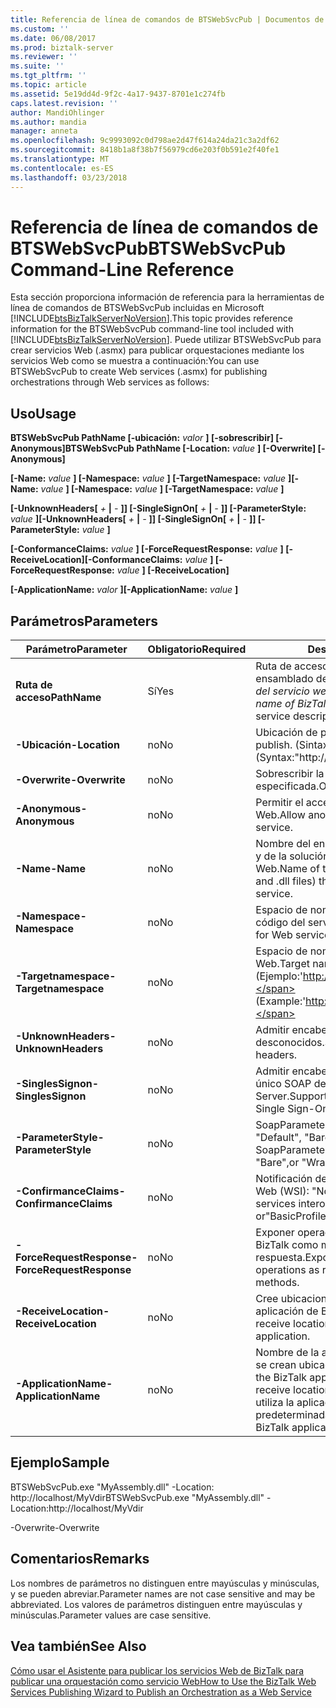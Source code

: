 ```yaml
---
title: Referencia de línea de comandos de BTSWebSvcPub | Documentos de Microsoft
ms.custom: ''
ms.date: 06/08/2017
ms.prod: biztalk-server
ms.reviewer: ''
ms.suite: ''
ms.tgt_pltfrm: ''
ms.topic: article
ms.assetid: 5e19dd4d-9f2c-4a17-9437-8701e1c274fb
caps.latest.revision: ''
author: MandiOhlinger
ms.author: mandia
manager: anneta
ms.openlocfilehash: 9c9993092c0d798ae2d47f614a24da21c3a2df62
ms.sourcegitcommit: 8418b1a8f38b7f56979cd6e203f0b591e2f40fe1
ms.translationtype: MT
ms.contentlocale: es-ES
ms.lasthandoff: 03/23/2018
---
```

# <a name="btswebsvcpub-command-line-reference"></a><span data-ttu-id="160dc-102">Referencia de línea de comandos de BTSWebSvcPub</span><span class="sxs-lookup"><span data-stu-id="160dc-102">BTSWebSvcPub Command-Line Reference</span></span>
<span data-ttu-id="160dc-103">Esta sección proporciona información de referencia para la herramientas de línea de comandos de BTSWebSvcPub incluidas en Microsoft [!INCLUDE[btsBizTalkServerNoVersion](../includes/btsbiztalkservernoversion-md.md)].</span><span class="sxs-lookup"><span data-stu-id="160dc-103">This topic provides reference information for the BTSWebSvcPub command-line tool included with [!INCLUDE[btsBizTalkServerNoVersion](../includes/btsbiztalkservernoversion-md.md)].</span></span> <span data-ttu-id="160dc-104">Puede utilizar BTSWebSvcPub para crear servicios Web (.asmx) para publicar orquestaciones mediante los servicios Web como se muestra a continuación:</span><span class="sxs-lookup"><span data-stu-id="160dc-104">You can use BTSWebSvcPub to create Web services (.asmx) for publishing orchestrations through Web services as follows:</span></span>  
  
## <a name="usage"></a><span data-ttu-id="160dc-105">Uso</span><span class="sxs-lookup"><span data-stu-id="160dc-105">Usage</span></span>  
 <span data-ttu-id="160dc-106">**BTSWebSvcPub PathName [-ubicación:** *valor* **] [-sobrescribir] [-Anonymous]**</span><span class="sxs-lookup"><span data-stu-id="160dc-106">**BTSWebSvcPub PathName [-Location:** *value* **] [-Overwrite] [-Anonymous]**</span></span>  
  
 <span data-ttu-id="160dc-107">**[-Name:** *value* **] [-Namespace:** *value* **] [-TargetNamespace:** *value* **]**</span><span class="sxs-lookup"><span data-stu-id="160dc-107">**[-Name:** *value* **] [-Namespace:** *value* **] [-TargetNamespace:** *value* **]**</span></span>  
  
 <span data-ttu-id="160dc-108">**[-UnknownHeaders[** *+* **&#124;** *-* **]] [-SingleSignOn[** *+* **&#124;** *-* **]] [-ParameterStyle:** *value* **]**</span><span class="sxs-lookup"><span data-stu-id="160dc-108">**[-UnknownHeaders[** *+* **&#124;** *-* **]] [-SingleSignOn[** *+* **&#124;** *-* **]] [-ParameterStyle:** *value* **]**</span></span>  
  
 <span data-ttu-id="160dc-109">**[-ConformanceClaims:** *value* **] [-ForceRequestResponse:** *value* **] [-ReceiveLocation]**</span><span class="sxs-lookup"><span data-stu-id="160dc-109">**[-ConformanceClaims:** *value* **] [-ForceRequestResponse:** *value* **] [-ReceiveLocation]**</span></span>  
  
 <span data-ttu-id="160dc-110">**[-ApplicationName:** *valor* **]**</span><span class="sxs-lookup"><span data-stu-id="160dc-110">**[-ApplicationName:** *value* **]**</span></span>  
  
## <a name="parameters"></a><span data-ttu-id="160dc-111">Parámetros</span><span class="sxs-lookup"><span data-stu-id="160dc-111">Parameters</span></span>  
  
|<span data-ttu-id="160dc-112">Parámetro</span><span class="sxs-lookup"><span data-stu-id="160dc-112">Parameter</span></span>|<span data-ttu-id="160dc-113">Obligatorio</span><span class="sxs-lookup"><span data-stu-id="160dc-113">Required</span></span>|<span data-ttu-id="160dc-114">Description</span><span class="sxs-lookup"><span data-stu-id="160dc-114">Description</span></span>|  
|---------------|--------------|-----------------|  
|<span data-ttu-id="160dc-115">**Ruta de acceso**</span><span class="sxs-lookup"><span data-stu-id="160dc-115">**PathName**</span></span>|<span data-ttu-id="160dc-116">Sí</span><span class="sxs-lookup"><span data-stu-id="160dc-116">Yes</span></span>|<span data-ttu-id="160dc-117">Ruta de acceso y nombre de archivo de ensamblado de BizTalk (*.dll) o la descripción del servicio web (\*.xml) archivo.</span><span class="sxs-lookup"><span data-stu-id="160dc-117">Path and file name of BizTalk assembly (*.dll) or web service description (\*.xml) file.</span></span>|  
|<span data-ttu-id="160dc-118">**-Ubicación**</span><span class="sxs-lookup"><span data-stu-id="160dc-118">**-Location**</span></span>|<span data-ttu-id="160dc-119">no</span><span class="sxs-lookup"><span data-stu-id="160dc-119">No</span></span>|<span data-ttu-id="160dc-120">Ubicación de publicación.</span><span class="sxs-lookup"><span data-stu-id="160dc-120">Location in which to publish.</span></span> <span data-ttu-id="160dc-121">(Sintaxis:"http://host[:puerto]/ruta")</span><span class="sxs-lookup"><span data-stu-id="160dc-121">(Syntax:"http://host[:port]/path")</span></span>|  
|<span data-ttu-id="160dc-122">**-Overwrite**</span><span class="sxs-lookup"><span data-stu-id="160dc-122">**-Overwrite**</span></span>|<span data-ttu-id="160dc-123">no</span><span class="sxs-lookup"><span data-stu-id="160dc-123">No</span></span>|<span data-ttu-id="160dc-124">Sobrescribir la ubicación especificada.</span><span class="sxs-lookup"><span data-stu-id="160dc-124">Overwrite specified location.</span></span>|  
|<span data-ttu-id="160dc-125">**-Anonymous**</span><span class="sxs-lookup"><span data-stu-id="160dc-125">**-Anonymous**</span></span>|<span data-ttu-id="160dc-126">no</span><span class="sxs-lookup"><span data-stu-id="160dc-126">No</span></span>|<span data-ttu-id="160dc-127">Permitir el acceso anónimo al servicio Web.</span><span class="sxs-lookup"><span data-stu-id="160dc-127">Allow anonymous access to Web service.</span></span>|  
|<span data-ttu-id="160dc-128">**-Name**</span><span class="sxs-lookup"><span data-stu-id="160dc-128">**-Name**</span></span>|<span data-ttu-id="160dc-129">no</span><span class="sxs-lookup"><span data-stu-id="160dc-129">No</span></span>|<span data-ttu-id="160dc-130">Nombre del ensamblado (archivos .sln y .dll) y de la solución que contiene el servicio Web.</span><span class="sxs-lookup"><span data-stu-id="160dc-130">Name of the solution and assembly (.sln and .dll files) that will contain the Web service.</span></span>|  
|<span data-ttu-id="160dc-131">**-Namespace**</span><span class="sxs-lookup"><span data-stu-id="160dc-131">**-Namespace**</span></span>|<span data-ttu-id="160dc-132">no</span><span class="sxs-lookup"><span data-stu-id="160dc-132">No</span></span>|<span data-ttu-id="160dc-133">Espacio de nombres predeterminado del código del servicio Web.</span><span class="sxs-lookup"><span data-stu-id="160dc-133">Default namespace for Web service code.</span></span>|  
|<span data-ttu-id="160dc-134">**-Targetnamespace**</span><span class="sxs-lookup"><span data-stu-id="160dc-134">**-Targetnamespace**</span></span>|<span data-ttu-id="160dc-135">no</span><span class="sxs-lookup"><span data-stu-id="160dc-135">No</span></span>|<span data-ttu-id="160dc-136">Espacio de nombres de destino del servicio Web.</span><span class="sxs-lookup"><span data-stu-id="160dc-136">Target namespace of the Web service.</span></span> <span data-ttu-id="160dc-137">(Ejemplo:'http://www.northwindtraders.com')</span><span class="sxs-lookup"><span data-stu-id="160dc-137">(Example:'http://www.northwindtraders.com')</span></span>|  
|<span data-ttu-id="160dc-138">**-UnknownHeaders**</span><span class="sxs-lookup"><span data-stu-id="160dc-138">**-UnknownHeaders**</span></span>|<span data-ttu-id="160dc-139">no</span><span class="sxs-lookup"><span data-stu-id="160dc-139">No</span></span>|<span data-ttu-id="160dc-140">Admitir encabezados SOAP desconocidos.</span><span class="sxs-lookup"><span data-stu-id="160dc-140">Support unknown SOAP headers.</span></span>|  
|<span data-ttu-id="160dc-141">**-SinglesSignon**</span><span class="sxs-lookup"><span data-stu-id="160dc-141">**-SinglesSignon**</span></span>|<span data-ttu-id="160dc-142">no</span><span class="sxs-lookup"><span data-stu-id="160dc-142">No</span></span>|<span data-ttu-id="160dc-143">Admitir encabezados de inicio de sesión único SOAP de SharePoint Portal Server.</span><span class="sxs-lookup"><span data-stu-id="160dc-143">Support SharePoint Portal Server Single Sign-On SOAP headers.</span></span>|  
|<span data-ttu-id="160dc-144">**-ParameterStyle**</span><span class="sxs-lookup"><span data-stu-id="160dc-144">**-ParameterStyle**</span></span>|<span data-ttu-id="160dc-145">no</span><span class="sxs-lookup"><span data-stu-id="160dc-145">No</span></span>|<span data-ttu-id="160dc-146">SoapParameterStyle para mensajes: "Default", "Bare" o "Wrapped".</span><span class="sxs-lookup"><span data-stu-id="160dc-146">The SoapParameterStyle for messages: "Default", "Bare",or "Wrapped".</span></span>|  
|<span data-ttu-id="160dc-147">**-ConfirmanceClaims**</span><span class="sxs-lookup"><span data-stu-id="160dc-147">**-ConfirmanceClaims**</span></span>|<span data-ttu-id="160dc-148">no</span><span class="sxs-lookup"><span data-stu-id="160dc-148">No</span></span>|<span data-ttu-id="160dc-149">Notificación de interoperabilidad de servicios Web (WSI): "None" o "Perfilbásico1_1".</span><span class="sxs-lookup"><span data-stu-id="160dc-149">Web services interoperability (WSI) claim: "None" or"BasicProfile1_1".</span></span>|  
|<span data-ttu-id="160dc-150">**-ForceRequestResponse**</span><span class="sxs-lookup"><span data-stu-id="160dc-150">**-ForceRequestResponse**</span></span>|<span data-ttu-id="160dc-151">no</span><span class="sxs-lookup"><span data-stu-id="160dc-151">No</span></span>|<span data-ttu-id="160dc-152">Exponer operaciones unidireccionales de BizTalk como métodos Web de solicitud-respuesta.</span><span class="sxs-lookup"><span data-stu-id="160dc-152">Expose one-way BizTalk operations as request-response web methods.</span></span>|  
|<span data-ttu-id="160dc-153">**-ReceiveLocation**</span><span class="sxs-lookup"><span data-stu-id="160dc-153">**-ReceiveLocation**</span></span>|<span data-ttu-id="160dc-154">no</span><span class="sxs-lookup"><span data-stu-id="160dc-154">No</span></span>|<span data-ttu-id="160dc-155">Cree ubicaciones de recepción en la aplicación de BizTalk especificada.</span><span class="sxs-lookup"><span data-stu-id="160dc-155">Create receive locations in the specified BizTalk application.</span></span>|  
|<span data-ttu-id="160dc-156">**-ApplicationName**</span><span class="sxs-lookup"><span data-stu-id="160dc-156">**-ApplicationName**</span></span>|<span data-ttu-id="160dc-157">no</span><span class="sxs-lookup"><span data-stu-id="160dc-157">No</span></span>|<span data-ttu-id="160dc-158">Nombre de la aplicación de BizTalk en la que se crean ubicaciones de recepción.</span><span class="sxs-lookup"><span data-stu-id="160dc-158">Name of the BizTalk application in which to create receive locations.</span></span> <span data-ttu-id="160dc-159">Si no se especifica, se utiliza la aplicación de BizTalk predeterminada.</span><span class="sxs-lookup"><span data-stu-id="160dc-159">If not specified, the default BizTalk application is used.</span></span>|  
  
## <a name="sample"></a><span data-ttu-id="160dc-160">Ejemplo</span><span class="sxs-lookup"><span data-stu-id="160dc-160">Sample</span></span>  
 <span data-ttu-id="160dc-161">BTSWebSvcPub.exe "MyAssembly.dll" -Location: http://localhost/MyVdir</span><span class="sxs-lookup"><span data-stu-id="160dc-161">BTSWebSvcPub.exe "MyAssembly.dll" -Location:http://localhost/MyVdir</span></span>  
  
 <span data-ttu-id="160dc-162">-Overwrite</span><span class="sxs-lookup"><span data-stu-id="160dc-162">-Overwrite</span></span>  
  
## <a name="remarks"></a><span data-ttu-id="160dc-163">Comentarios</span><span class="sxs-lookup"><span data-stu-id="160dc-163">Remarks</span></span>  
 <span data-ttu-id="160dc-164">Los nombres de parámetros no distinguen entre mayúsculas y minúsculas, y se pueden abreviar.</span><span class="sxs-lookup"><span data-stu-id="160dc-164">Parameter names are not case sensitive and may be abbreviated.</span></span> <span data-ttu-id="160dc-165">Los valores de parámetros distinguen entre mayúsculas y minúsculas.</span><span class="sxs-lookup"><span data-stu-id="160dc-165">Parameter values are case sensitive.</span></span>  
  
## <a name="see-also"></a><span data-ttu-id="160dc-166">Vea también</span><span class="sxs-lookup"><span data-stu-id="160dc-166">See Also</span></span>  
 [<span data-ttu-id="160dc-167">Cómo usar el Asistente para publicar los servicios Web de BizTalk para publicar una orquestación como servicio Web</span><span class="sxs-lookup"><span data-stu-id="160dc-167">How to Use the BizTalk Web Services Publishing Wizard to Publish an Orchestration as a Web Service</span></span>](../core/publish-orchestration-as-web-service--biztalk-web-services-publishing-wizard.md)